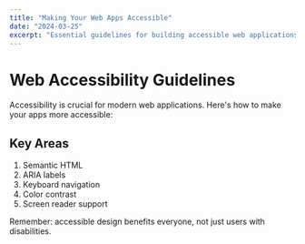 ```yaml
---
title: "Making Your Web Apps Accessible"
date: "2024-03-25"
excerpt: "Essential guidelines for building accessible web applications"
---
```


# Web Accessibility Guidelines

Accessibility is crucial for modern web applications. Here's how to make your apps more accessible:

## Key Areas

1. Semantic HTML
2. ARIA labels
3. Keyboard navigation
4. Color contrast
5. Screen reader support

Remember: accessible design benefits everyone, not just users with disabilities.
